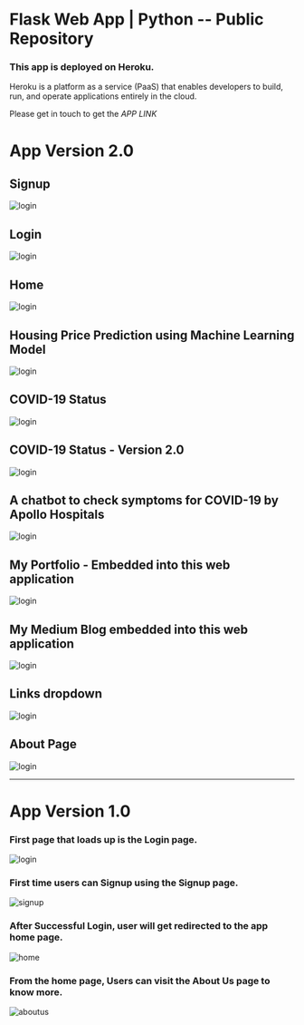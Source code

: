 # Flask Web App | Python  -- Public Repository

### This app is deployed on Heroku. 
Heroku is a platform as a service (PaaS) that enables developers to build, run, and operate applications entirely in the cloud.

Please get in touch to get the *APP LINK*

# App Version 2.0


## Signup
![login](https://raw.githubusercontent.com/deepankarkotnala/FlaskWebAppPython-Public/master/Images/signup.png)

## Login
![login](https://raw.githubusercontent.com/deepankarkotnala/FlaskWebAppPython-Public/master/Images/signin.png)

## Home 
![login](https://raw.githubusercontent.com/deepankarkotnala/FlaskWebAppPython-Public/master/Images/home.png)

## Housing Price Prediction using Machine Learning Model
![login](https://raw.githubusercontent.com/deepankarkotnala/FlaskWebAppPython-Public/master/Images/house.png)

## COVID-19 Status
![login](https://raw.githubusercontent.com/deepankarkotnala/FlaskWebAppPython-Public/master/Images/covid.png)

## COVID-19 Status - Version 2.0
![login](https://raw.githubusercontent.com/deepankarkotnala/FlaskWebAppPython-Public/master/Images/covid_v2.png)

## A chatbot to check symptoms for COVID-19 by Apollo Hospitals
![login](https://raw.githubusercontent.com/deepankarkotnala/FlaskWebAppPython-Public/master/Images/apollo.png)

## My Portfolio - Embedded into this web application
![login](https://raw.githubusercontent.com/deepankarkotnala/FlaskWebAppPython-Public/master/Images/portfolio.png)

## My Medium Blog embedded into this web application
![login](https://raw.githubusercontent.com/deepankarkotnala/FlaskWebAppPython-Public/master/Images/blog.png)

## Links dropdown
![login](https://raw.githubusercontent.com/deepankarkotnala/FlaskWebAppPython-Public/master/Images/links.png)

## About Page
![login](https://raw.githubusercontent.com/deepankarkotnala/FlaskWebAppPython-Public/master/Images/about.png)


-------------------------

# App Version 1.0


### First page that loads up is the Login page.

![login](https://github.com/deepankarkotnala/FlaskWebAppPython-Public/blob/master/Images/login.JPG)

### First time users can Signup using the Signup page.

![signup](https://github.com/deepankarkotnala/FlaskWebAppPython-Public/blob/master/Images/signup.JPG)

### After Successful Login, user will get redirected to the app home page.

![home](https://github.com/deepankarkotnala/FlaskWebAppPython-Public/blob/master/Images/home.JPG)

### From the home page, Users can visit the About Us page to know more.
![aboutus](https://github.com/deepankarkotnala/FlaskWebAppPython-Public/blob/master/Images/about.JPG)

